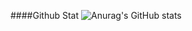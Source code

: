 
####Github Stat
![Anurag's GitHub stats](https://github-readme-stats.vercel.app/api?username=Cloticc&show_icons=true&theme=cobalt)
